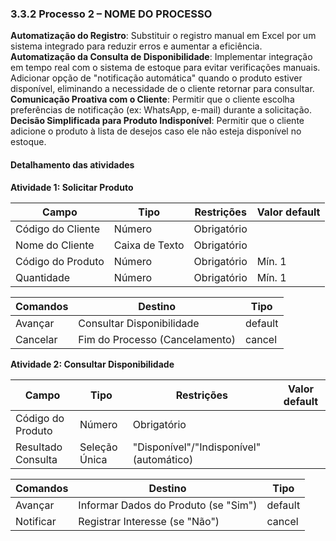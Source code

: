 ### 3.3.2 Processo 2 – NOME DO PROCESSO
 
**Automatização do Registro**: Substituir o registro manual em Excel por um sistema integrado para reduzir erros e aumentar a eficiência.
**Automatização da Consulta de Disponibilidade**: Implementar integração em tempo real com o sistema de estoque para evitar verificações manuais. 
Adicionar opção de "notificação automática" quando o produto estiver disponível, eliminando a necessidade de o cliente retornar para consultar.
**Comunicação Proativa com o Cliente**: Permitir que o cliente escolha preferências de notificação (ex: WhatsApp, e-mail) durante a solicitação.
**Decisão Simplificada para Produto Indisponível**: Permitir que o cliente adicione o produto à lista de desejos caso ele não esteja disponível no estoque.

#### Detalhamento das atividades

**Atividade 1: Solicitar Produto**

| **Campo**       | **Tipo**         | **Restrições** | **Valor default** |
| ---             | ---              | ---            | ---               |
| Código do Cliente | Número  |    Obrigatório            |                   |
| Nome do Cliente | Caixa de Texto  |    Obrigatório            |                  |
| Código do Produto | Número  |    Obrigatório            |   Mín. 1              |
| Quantidade | Número  |    Obrigatório            |   Mín. 1              |

| **Comandos**         |  **Destino**                   | **Tipo**          |
| ---                  | ---                            | ---               |
| Avançar | Consultar Disponibilidade  | default |
|  Cancelar      |   Fim do Processo (Cancelamento)       |     cancel              |

**Atividade 2: Consultar Disponibilidade**

| **Campo**       | **Tipo**         | **Restrições** | **Valor default** |
| ---             | ---              | ---            | ---               |
| Código do Produto | Número   | Obrigatório |                |
| Resultado Consulta   | Seleção Única   | "Disponível"/"Indisponível" (automático) |           |

| **Comandos**         |  **Destino**                   | **Tipo** |
| ---                  | ---                            | ---               |
| Avançar               | Informar Dados do Produto (se "Sim")              | default           |
| Notificar            | Registrar Interesse (se "Não")  |  cancel                 |




